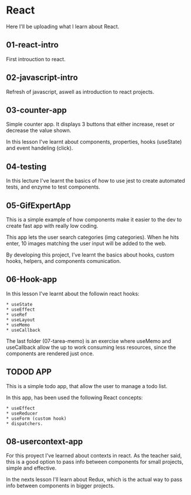 # React

Here I'll be uploading what I learn about React.

## 01-react-intro

First introuction to react.

## 02-javascript-intro

Refresh of javascript, aswell as introduction to react projects.

## 03-counter-app

Simple counter app. It displays 3 buttons that either increase, reset or decrease the value shown.

In this lesson I've learnt about components, properties, hooks (useState)
and event handeling (click).

## 04-testing

In this lecture I've learnt the basics of how to use jest to create automated tests,
and enzyme to test components.

## 05-GifExpertApp

This is a simple example of how components make it easier to the dev to create fast app with
really low coding.

This app lets the user search categories (img categories). When he hits enter, 10 images matching the user input will be added to the web.

By developing this project, I've learnt the basics about hooks, custom hooks, helpers, and components comunication.

## 06-Hook-app

In this lesson I've learnt about the followin react hooks:

    * useState
    * useEffect
    * useRef
    * useLayout
    * useMemo
    * useCallback

The last folder (07-tarea-memo) is an exercise where useMemo and useCallback allow the up to work consuming less resources, since the components are rendered just once.


## TODOD APP 

This is a simple todo app, that allow the user to manage a todo list.

In this app, has been used the following React concepts:

    * useEffect
    * useReducer
    * useForm (custom hook)
    * dispatchers.


## 08-usercontext-app

For this proyect I've learned about contexts in react. 
As the teacher said, this is a good option to pass info between components 
for small projects, simple and effective.

In the nexts lesson I'll learn about Redux, which is the actual way to pass
info between components in bigger projects.
